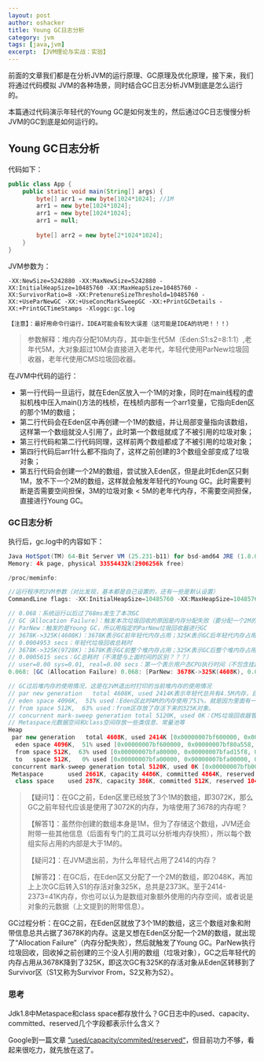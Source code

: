 ```yaml
---
layout: post 
author: oshacker
title: Young GC日志分析
category: jvm
tags: [java,jvm]
excerpt: 【JVM理论与实战：实验】
---
```


前面的文章我们都是在分析JVM的运行原理、GC原理及优化原理，接下来，我们将通过代码模拟 JVM的各种场景，同时结合GC日志分析JVM到底是怎么运行的。

本篇通过代码演示年轻代的Young GC是如何发生的，然后通过GC日志慢慢分析JVM的GC到底是如何运行的。

## Young GC日志分析 

代码如下：

```java
public class App {
    public static void main(String[] args) {
        byte[] arr1 = new byte[1024*1024]; //1M
        arr1 = new byte[1024*1024];
        arr1 = new byte[1024*1024];
        arr1 = null;
        
        byte[] arr2 = new byte[2*1024*1024];
    }
}
```

JVM参数为：

```
-XX:NewSize=5242880 -XX:MaxNewSize=5242880 -XX:InitialHeapSize=10485760 -XX:MaxHeapSize=10485760 -XX:SurvivorRatio=8 -XX:PretenureSizeThreshold=10485760 -XX:+UseParNewGC -XX:+UseConcMarkSweepGC -XX:+PrintGCDetails -XX:+PrintGCTimeStamps -Xloggc:gc.log

【注意】：最好用命令行运行，IDEA可能会有较大误差（这可能是IDEA的坑吧！！！）
```

> 参数解释：堆内存分配10M内存，其中新生代5M（Eden:S1:s2=8:1:1）,老年代5M，大对象超过10M会直接进入老年代，年轻代使用ParNew垃圾回收器，老年代使用CMS垃圾回收器。

在JVM中代码的运行：

+ 第一行代码一旦运行，就在Eden区放入一个1M的对象，同时在main线程的虚拟机栈中压入main()方法的栈桢，在栈桢内部有一个arr1变量，它指向Eden区的那个1M的数组；
+ 第二行代码会在Eden区中再创建一个1M的数组，并让局部变量指向该数组，这样第一个数组就没人引用了，此时第一个数组就成了不被引用的垃圾对象；
+ 第三行代码和第二行代码同理，这样前两个数组都成了不被引用的垃圾对象；
+ 第四行代码后arr1什么都不指向了，这样之前创建的3个数组全部变成了垃圾对象；
+ 第五行代码会创建一个2M的数组，尝试放入Eden区，但是此时Eden区只剩1M，放不下一个2M的数组，这样就会触发年轻代的Young GC。此时需要判断是否需要空间担保，3M的垃圾对象 < 5M的老年代内存，不需要空间担保，直接进行Young GC。

### GC日志分析

执行后，gc.log中的内容如下：

```java
Java HotSpot(TM) 64-Bit Server VM (25.231-b11) for bsd-amd64 JRE (1.8.0_231-b11), built on Oct  5 2019 03:15:25 by "java_re" with gcc 4.2.1 (Based on Apple Inc. build 5658) (LLVM build 2336.11.00)
Memory: 4k page, physical 33554432k(2906256k free)

/proc/meminfo:

//运行程序的JVM参数（对比发现，基本都是自己设置的，还有一些是默认设置）
CommandLine flags: -XX:InitialHeapSize=10485760 -XX:MaxHeapSize=10485760 -XX:MaxNewSize=5242880 -XX:NewSize=5242880 -XX:OldPLABSize=16 -XX:PretenureSizeThreshold=10485760 -XX:+PrintGC -XX:+PrintGCDetails -XX:+PrintGCTimeStamps -XX:SurvivorRatio=8 -XX:+UseCompressedClassPointers -XX:+UseCompressedOops -XX:+UseConcMarkSweepGC -XX:+UseParNewGC

// 0.068：系统运行以后过了68ms发生了本次GC
// GC（Allocation Failure）：触发本次垃圾回收的原因是内存分配失败（要分配一个2M的数组，Eden区内存不够了）
// ParNew：触发的是Young GC，所以用指定的ParNew垃圾回收器进行GC
// 3678K->325K(4608K)：3678K表示GC前年轻代内存占用；325K表示GC后年轻代内存占用（存活对象，会放入Survivor区）；4608K表示年轻代的可用空间大小（注意：只有一个Survivor区可以放存活对象，另外一个必须是空闲的，所以就是Eden+1个Survivor区的大小）
// 0.0004953 secs：年轻代垃圾回收总耗时
// 3678K->325K(9728K)：3678K表示GC前整个堆内存占用；325K表示GC后整个堆内存占用；9728K表示Java堆内存的可用空间大小（Eden+1个Survivor+老年代）
// 0.0005615 secs：GC总耗时（不清楚与上面时间的区别？？？）
// user=0.00 sys=0.01, real=0.00 secs：第一个表示用户态CPU执行时间（不包含挂起）；第二个表示内核态CPU执行时间（不包含挂起）；第三个表示实际执行时间
0.068: [GC (Allocation Failure) 0.068: [ParNew: 3678K->325K(4608K), 0.0004953 secs] 3678K->325K(9728K), 0.0005615 secs] [Times: user=0.00 sys=0.01, real=0.00 secs]

// GC过后堆内存的使用情况，这是在JVM退出时打印的当前堆内存的使用情况
// par new generation   total 4608K, used 2414K表示年轻代总共有4.5M内存，目前使用了2414K（约等于2.36M）
// eden space 4096K,  51% used：Eden区此时4M的内存使用了51%，就是因为里面有一个2M的数组对象
// from space 512K,  63% used：from区存放了存活下来的325K对象。
// concurrent mark-sweep generation total 5120K, used 0K：CMS垃圾回收器管理的老年代内存是5M，此时使用了0K（如果不是0，关于这个是啥后面有了内存分析工具再说）
// Metaspace元数据空间和class空间存放一些类信息、常量池等
Heap
 par new generation   total 4608K, used 2414K [0x00000007bf600000, 0x00000007bfb00000, 0x00000007bfb00000)
  eden space 4096K,  51% used [0x00000007bf600000, 0x00000007bf80a558, 0x00000007bfa00000)
  from space 512K,  63% used [0x00000007bfa80000, 0x00000007bfad15f8, 0x00000007bfb00000)
  to   space 512K,   0% used [0x00000007bfa00000, 0x00000007bfa00000, 0x00000007bfa80000)
 concurrent mark-sweep generation total 5120K, used 0K [0x00000007bfb00000, 0x00000007c0000000, 0x00000007c0000000)
 Metaspace       used 2661K, capacity 4486K, committed 4864K, reserved 1056768K
  class space    used 287K, capacity 386K, committed 512K, reserved 1048576K
```

> 【疑问1】：在GC之前，Eden区里已经放了3个1M的数组，即3072K，那么GC之前年轻代应该是使用了3072K的内存，为啥使用了3678的内存呢？
>
> 【解答1】：虽然你创建的数组本身是1M，但为了存储这个数组，JVM还会附带一些其他信息（后面有专门的工具可以分析堆内存快照），所以每个数组实际占用的内部是大于1M的。
>
> 【疑问2】：在JVM退出前，为什么年轻代占用了2414的内存？
>
> 【解答2】：在GC后，在Eden区又分配了一个2M的数组，即2048K，再加上上次GC后转入S1的存活对象325K，总共是2373K。至于2414-2373=41K内存，你也可以认为是数组对象额外使用的内存空间，或者说是对象的元数据（上文提到的附带信息）。

GC过程分析：在GC之前，在Eden区就放了3个1M的数组，这三个数组对象和附带信息总共占据了3678K的内存。这是又想在Eden区分配一个2M的数组，就出现了“Allocation Failure”（内存分配失败），然后就触发了Young GC。ParNew执行垃圾回收，回收掉之前创建的三个没人引用的数组（垃圾对象），GC之后年轻代的内存占用从3678K降到了325K，即这次GC有325K的存活对象从Eden区转移到了Survivor区（S1又称为Survivor From，S2又称为S2）。

### 思考

Jdk1.8中Metaspace和class space都存放什么？GC日志中的used、capacity、committed、reserved几个字段都表示什么含义？

Google到一篇文章 [”used/capacity/commited/reserved“](https://blog.csdn.net/reliveIT/article/details/115377713)，但目前功力不够，看起来很吃力，就先放在这了。























